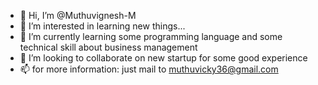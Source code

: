 - 👋 Hi, I’m @Muthuvignesh-M
- 👀 I’m interested in learning new things...
- 🌱 I’m currently learning some programming language and some technical skill about business management
- 💞️ I’m looking to collaborate on new startup for some good experience
- 📫 for more information: just mail to muthuvicky36@gmail.com  

<!---
Muthuvignesh-M/Muthuvignesh-M is a ✨ special ✨ repository because its `README.md` (this file) appears on your GitHub profile.
You can click the Preview link to take a look at your changes.
--->
